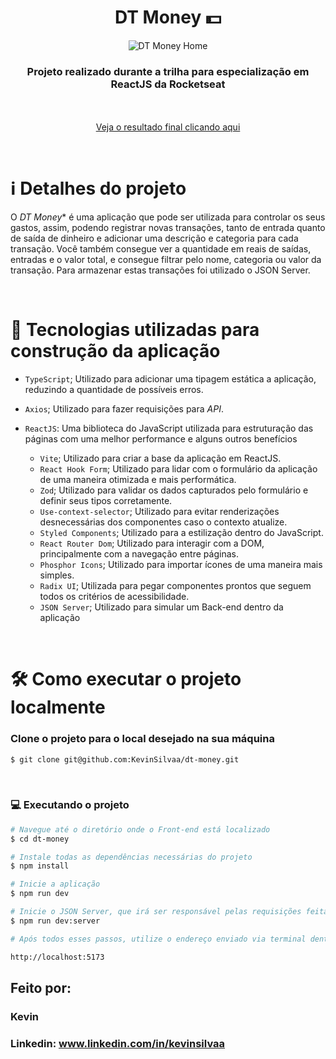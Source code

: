 <div align="center">
  <h1>DT Money 💵</h1>

  ![DT Money Home](https://github.com/KevinSilvaa/dt-money/assets/143517496/d37ecb3e-1722-43d5-b2f5-7fa5e0de9021)
</div>

<h3 align="center">Projeto realizado durante a trilha para especialização em ReactJS da Rocketseat</h3> <br><br>

<div align="center">
  <a href="https://ignite-timer-kevinsilvaa.vercel.app" target="_blank">Veja o resultado final clicando aqui</a>
</div>

&nbsp;
&nbsp;

# ℹ️ Detalhes do projeto

O *DT Money** é uma aplicação que pode ser utilizada para controlar os seus gastos, assim, podendo registrar novas transações, tanto de
entrada quanto de saída de dinheiro e adicionar uma descrição e categoria para cada transação. Você também consegue ver a quantidade em
reais de saídas, entradas e o valor total, e consegue filtrar pelo nome, categoria ou valor da transação. Para armazenar estas transações foi
utilizado o JSON Server.

<br>

# 📁 Tecnologias utilizadas para construção da aplicação

- `TypeScript`; Utilizado para adicionar uma tipagem estática a aplicação, reduzindo a quantidade de possíveis erros.
- `Axios`; Utilizado para fazer requisições para *API*.
- `ReactJS`: Uma biblioteca do JavaScript utilizada para estruturação das páginas com uma melhor performance e alguns outros benefícios
    
  - `Vite`; Utilizado para criar a base da aplicação em ReactJS.
  - `React Hook Form`; Utilizado para lidar com o formulário da aplicação de uma maneira otimizada e mais performática.
  - `Zod`; Utilizado para validar os dados capturados pelo formulário e definir seus tipos corretamente.
  - `Use-context-selector`; Utilizado para evitar renderizações desnecessárias dos componentes caso o contexto atualize.
  - `Styled Components`; Utilizado para a estilização dentro do JavaScript.
  - `React Router Dom`; Utilizado para interagir com a DOM, principalmente com a navegação entre páginas.
  - `Phosphor Icons`; Utilizado para importar ícones de uma maneira mais simples.
  - `Radix UI`; Utilizada para pegar componentes prontos que seguem todos os critérios de acessibilidade.
  - `JSON Server`; Utilizado para simular um Back-end dentro da aplicação
  
&nbsp;
&nbsp;
&nbsp;

# 🛠️ Como executar o projeto localmente

### Clone o projeto para o local desejado na sua máquina

```bash
$ git clone git@github.com:KevinSilvaa/dt-money.git
```

&nbsp;
&nbsp;
&nbsp;

### 💻 Executando o projeto

```bash
# Navegue até o diretório onde o Front-end está localizado
$ cd dt-money

# Instale todas as dependências necessárias do projeto
$ npm install

# Inicie a aplicação
$ npm run dev

# Inicie o JSON Server, que irá ser responsável pelas requisições feitas na aplicação
$ npm run dev:server

# Após todos esses passos, utilize o endereço enviado via terminal dentro do seu navegador para acessar a aplicação. O endereço padrão utilizado no projeto foi:

http://localhost:5173
```

## Feito por:

### Kevin
### Linkedin: www.linkedin.com/in/kevinsilvaa
